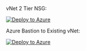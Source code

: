 vNet 2 Tier NSG:

[![Deploy to Azure](https://aka.ms/deploytoazurebutton)](https://portal.azure.com/#create/Microsoft.Template/uri/https%3A%2F%2Fraw.githubusercontent.com%2Fcgtheflash%2Ftest%2Fmain%2Fvnet-nsg%2F1-Tier-NSG.json)

Azure Bastion to Existing vNet:

[![Deploy to Azure](https://aka.ms/deploytoazurebutton)](https://portal.azure.com/#create/Microsoft.Template/uri/https%3A%2F%2Fraw.githubusercontent.com%2Fcgtheflash%2Ftest%2Fmain%2FBastion%2FBastion-Existing-vNet.json)
